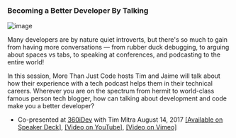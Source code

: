 ### Becoming a Better Developer By Talking

![image](https://github.com/DevWithTheHair/Conference-Talks/assets/31429468/387261da-e712-40f7-8551-a48705d4d3b8)

Many developers are by nature quiet introverts, but there's so much to gain from having more conversations — from rubber duck debugging, to arguing about spaces vs tabs, to speaking at conferences, and podcasting to the entire world!

In this session, More Than Just Code hosts Tim and Jaime will talk about how their experience with a tech podcast helps them in their technical careers. Wherever you are on the spectrum from hermit to world-class famous person tech blogger, how can talking about development and code make you a better developer?

- Co-presented at [360iDev](https://360idev.com/2017-speakers/) with Tim Mitra  August 14, 2017 [[Available on Speaker Deck]](https://speakerdeck.com/devwiththehair/becoming-a-better-developer-by-talking), [[Video on YouTube]](https://www.youtube.com/watch?v=fNZpvz9KTCU), [[Video on Vimeo]](https://vimeo.com/232056876)
